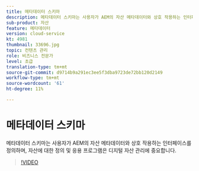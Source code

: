 ```yaml
---
title: 메타데이터 스키마
description: 메타데이터 스키마는 사용자가 AEM의 자산 메타데이터와 상호 작용하는 인터페이스를 정의하며, 자산에 대한 정의 및 응용 프로그램은 디지털 자산 관리에 중요합니다.
sub-product: 자산
feature: 메타데이터
version: cloud-service
kt: 4981
thumbnail: 33696.jpg
topic: 컨텐츠 관리
role: 비즈니스 전문가
level: 초급
translation-type: tm+mt
source-git-commit: d9714b9a291ec3ee5f3dba9723de72bb120d2149
workflow-type: tm+mt
source-wordcount: '61'
ht-degree: 11%

---
```



# 메타데이터 스키마

메타데이터 스키마는 사용자가 AEM의 자산 메타데이터와 상호 작용하는 인터페이스를 정의하며, 자산에 대한 정의 및 응용 프로그램은 디지털 자산 관리에 중요합니다.

>[!VIDEO](https://video.tv.adobe.com/v/33696/?quality=12&learn=on&hidetitle=true)
